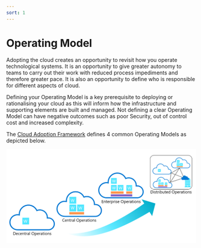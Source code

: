 ```yaml
---
sort: 1
---
```


# Operating Model

Adopting the cloud creates an opportunity to revisit how you operate technological systems. It is an opportunity to give greater autonomy to teams to carry out their work with reduced process impediments and therefore greater pace.  It is also an opportunity to define who is responsible for different aspects of cloud.

Defining your Operating Model is a key prerequisite to deploying or rationalising your cloud as this will inform how the infrastructure and supporting elements are built and managed.  Not defining a clear Operating Model can have negative outcomes such as poor Security, out of control cost and increased complexity.

The [Cloud Adoption Framework](https://learn.microsoft.com/en-us/azure/cloud-adoption-framework/operating-model/compare) defines 4 common Operating Models as depicted below.

![Alt text](operating-model-complexity.png)
